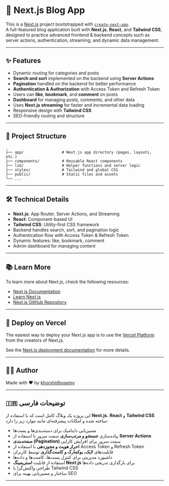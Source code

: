 
# 📝 Next.js Blog App

This is a [Next.js](https://nextjs.org) project bootstrapped with [`create-next-app`](https://nextjs.org/docs/app/api-reference/cli/create-next-app).  
A full-featured blog application built with **Next.js**, **React**, and **Tailwind CSS**, designed to practice advanced frontend & backend concepts such as server actions, authentication, streaming, and dynamic data management.

---

## ✨ Features

- Dynamic routing for categories and posts  
- **Search and sort** implemented on the backend using **Server Actions**  
- **Pagination** handled on the backend for better performance  
- **Authentication & Authorization** with Access Token and Refresh Token  
- Users can **like**, **bookmark**, and **comment** on posts  
- **Dashboard** for managing posts, comments, and other data  
- Uses **Next.js streaming** for faster and incremental data loading  
- Responsive design with **Tailwind CSS**  
- SEO-friendly routing and structure  

---

## 📂 Project Structure

```plaintext
.
├── app/                 # Next.js app directory (pages, layouts, etc.)
├── components/          # Reusable React components
├── lib/                 # Helper functions and server logic
├── styles/              # Tailwind and global CSS
├── public/              # Static files and assets
└── ...
````

---

## 🛠️ Technical Details

* **Next.js**: App Router, Server Actions, and Streaming
* **React**: Component-based UI
* **Tailwind CSS**: Utility-first CSS framework
* Backend handles search, sort, and pagination logic
* Authentication flow with Access Token & Refresh Token
* Dynamic features: like, bookmark, comment
* Admin dashboard for managing content

---

## 📚 Learn More

To learn more about Next.js, check the following resources:

* [Next.js Documentation](https://nextjs.org/docs)
* [Learn Next.js](https://nextjs.org/learn)
* [Next.js GitHub Repository](https://github.com/vercel/next.js)

---

## 🚀 Deploy on Vercel

The easiest way to deploy your Next.js app is to use the [Vercel Platform](https://vercel.com/new?utm_medium=default-template&filter=next.js&utm_source=create-next-app&utm_campaign=create-next-app-readme) from the creators of Next.js.

See the [Next.js deployment documentation](https://nextjs.org/docs/app/building-your-application/deploying) for more details.

---

## 🧑‍💻 Author

Made with ❤️ by [khorshidhoseiny](https://github.com/khorshidhoseiny)

---

## 🇮🇷 توضیحات فارسی

این پروژه یک وبلاگ کامل است که با استفاده از **Next.js**، **React** و **Tailwind CSS** ساخته شده و امکانات پیشرفته‌ای مانند موارد زیر را دارد:

* مسیریابی داینامیک برای دسته‌بندی‌ها و پست‌ها
* پیاده‌سازی **جستجو و مرتب‌سازی** سمت سرور با استفاده از **Server Actions**
* **صفحه‌بندی (Pagination)** سمت سرور برای افزایش کارایی
* **احراز هویت و مجوزدهی** با استفاده از Access Token و Refresh Token
* قابلیت‌های **لایک، بوکمارک و کامنت‌گذاری** توسط کاربران
* داشبورد مدیریتی برای کنترل پست‌ها، کامنت‌ها و داده‌ها
* استفاده از قابلیت **استریمینگ Next.js** برای بارگذاری تدریجی داده‌ها
* طراحی واکنش‌گرا با Tailwind CSS
* ساختار و مسیریابی بهینه برای SEO

---
